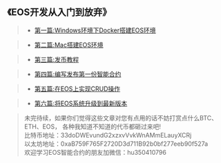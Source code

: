 《EOS开发从入门到放弃》
---
> * [第一篇:Windows环境下Docker搭建EOS环境](https://github.com/PeterHuZQ/EOS-Development/blob/master/Windows%E7%8E%AF%E5%A2%83%E4%B8%8BDocker%E5%AE%89%E8%A3%85EOS%E6%95%99%E7%A8%8B.md)

> * [第二篇:Mac搭建EOS环境](https://github.com/PeterHuZQ/EOS-Development/blob/master/Mac%E4%B8%8B%E6%90%AD%E5%BB%BAEOS%E7%8E%AF%E5%A2%83.md)

> * [第三篇:发币教程](https://github.com/PeterHuZQ/EOS-Development/blob/master/%E5%8F%91%E4%B8%AA%5B%E5%A4%A7%E5%AE%9DSOD%E5%B8%81%5D.md)

> * [第四篇:编写发布第一份智能合约](https://github.com/PeterHuZQ/EOS-Dapp/blob/master/contract/docs/motherday%E5%90%88%E7%BA%A6%E6%89%8B%E5%86%8C.md)

> * [第五篇:在EOS上实现CRUD操作](https://github.com/PeterHuZQ/EOS-Dapp/blob/master/contract/docs/todo%E5%90%88%E7%BA%A6%E6%89%8B%E5%86%8C.md)

> * [第六篇:将EOS系统升级到最新版本](https://github.com/PeterHuZQ/EOS-Development/blob/master/%E5%8D%87%E7%BA%A7EOS%E7%B3%BB%E7%BB%9F.md)

>未完待续，如果你们觉得这些文章对您有点用的话不妨打赏点什么BTC、ETH、EOS，
各种我知道不知道的代币都砸过来吧!<br>
比特币地址：33doDWEvundG2xzxvVvkWnAMmELauyXCRj<br>
以太坊地址：0xaB759F765F2720D3d711B92b0bf277eeb90f527a<br>
欢迎学习EOS智能合约的朋友加微信：hu350410796<br>